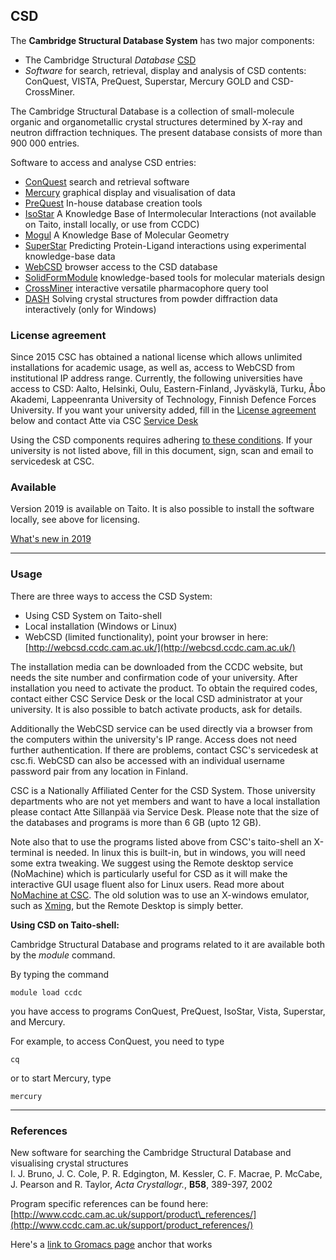 CSD
---

The **Cambridge Structural Database System** has two major components:

*   The Cambridge Structural _Database_ [CSD](http://www.ccdc.cam.ac.uk/products/csd_system)
*   _Software_ for search, retrieval, display and analysis of CSD contents: ConQuest, VISTA, PreQuest, Superstar, Mercury GOLD and CSD-CrossMiner.

The Cambridge Structural Database is a collection of small-molecule organic and organometallic crystal structures determined by X-ray and neutron diffraction techniques. The present database consists of more than 900 000 entries.

Software to access and analyse CSD entries:

*   [ConQuest](http://www.ccdc.cam.ac.uk/Solutions/CSDSystem/Pages/ConQuest.aspx) search and retrieval software
*   [Mercury](http://www.ccdc.cam.ac.uk/Solutions/CSDSystem/Pages/Mercury.aspx) graphical display and visualisation of data
*   [PreQuest](http://www.ccdc.cam.ac.uk/Solutions/CSDSystem/Pages/PreQuest.aspx) In-house database creation tools
*   [IsoStar](http://www.ccdc.cam.ac.uk/Solutions/CSDSystem/Pages/IsoStar.aspx) A Knowledge Base of Intermolecular Interactions (not available on Taito, install locally, or use from CCDC)
*   [Mogul](http://www.ccdc.cam.ac.uk/Solutions/CSDSystem/Pages/Mogul.aspx) A Knowledge Base of Molecular Geometry
*   [SuperStar](http://www.ccdc.cam.ac.uk/Solutions/LifeSciences/Pages/SuperStar.aspx) Predicting Protein-Ligand interactions using experimental knowledge-base data
*   [WebCSD](http://www.ccdc.cam.ac.uk/Solutions/CSDSystem/Pages/WebCSD.aspx) browser access to the CSD database
*   [SolidFormModule](http://www.ccdc.cam.ac.uk/Solutions/CSDSolidFormSuite/Pages/SolidFormModule.aspx) knowledge-based tools for molecular materials design
*   [CrossMiner](https://www.ccdc.cam.ac.uk/solutions/csd-discovery/components/CSD-CrossMiner/) interactive versatile pharmacophore query tool
*   [DASH](http://www.ccdc.cam.ac.uk/Solutions/PowderDiffraction/Pages/DASH.aspx) Solving crystal structures from powder diffraction data interactively (only for Windows)

### License agreement

Since 2015 CSC has obtained a national license which allows unlimited installations for academic usage, as well as, access to WebCSD from institutional IP address range. Currently, the following universities have access to CSD: Aalto, Helsinki, Oulu, Eastern-Finland, Jyväskylä, Turku, Åbo Akademi, Lappeenranta University of Technology, Finnish Defence Forces University. If you want your university added, fill in the [License agreement](https://research.csc.fi/documents/48467/73370/CCDC+License+Agreement+Template.pdf/bea49ea1-a6ee-4e7e-94d3-9b7ef8e3a361) below and contact Atte via CSC [Service Desk](https://research.csc.fi/support)

Using the CSD components requires adhering [to these conditions](https://research.csc.fi/documents/48467/73370/CCDC+License+Agreement+Template.pdf/bea49ea1-a6ee-4e7e-94d3-9b7ef8e3a361). If your university is not listed above, fill in this document, sign, scan and email to servicedesk at CSC.

### Available

Version 2019 is available on Taito. It is also possible to install the software locally, see above for licensing.

[What's new in 2019](https://downloads.ccdc.cam.ac.uk/documentation/CSDS/2019/Whats_New.pdf)

* * *

### Usage

There are three ways to access the CSD System:

*   Using CSD System on Taito-shell
*   Local installation (Windows or Linux)
*   WebCSD (limited functionality), point your browser in here: [http://webcsd.ccdc.cam.ac.uk/](http://webcsd.ccdc.cam.ac.uk/)

The installation media can be downloaded from the CCDC website, but needs the site number and confirmation code of your university. After installation you need to activate the product. To obtain the required codes, contact either CSC Service Desk or the local CSD administrator at your university. It is also possible to batch activate products, ask for details.

Additionally the WebCSD service can be used directly via a browser from the computers within the university's IP range. Access does not need further authentication. If there are problems, contact CSC's servicedesk at csc.fi. WebCSD can also be accessed with an individual username password pair from any location in Finland.

CSC is a Nationally Affiliated Center for the CSD System. Those university departments who are not yet members and want to have a local installation please contact Atte Sillanpää via Service Desk. Please note that the size of the databases and programs is more than 6 GB (upto 12 GB).

Note also that to use the programs listed above from CSC's taito-shell an X-terminal is needed. In linux this is built-in, but in windows, you will need some extra tweaking. We suggest using the Remote desktop service (NoMachine) which is particularly useful for CSD as it will make the interactive GUI usage fluent also for Linux users. Read more about [NoMachine at CSC](/-/nomachine). The old solution was to use an X-windows emulator, such as [Xming](http://sourceforge.net/projects/xming), but the Remote Desktop is simply better.

**Using CSD on Taito-shell:**

Cambridge Structural Database and programs related to it are available both by the _module_ command.

By typing the command

`module load ccdc`

you have access to programs ConQuest, PreQuest, IsoStar, Vista, Superstar, and Mercury.

For example, to access ConQuest, you need to type

```cq```

or to start Mercury, type

```mercury```

* * *

### References

New software for searching the Cambridge Structural Database and visualising crystal structures  
I. J. Bruno, J. C. Cole, P. R. Edgington, M. Kessler, C. F. Macrae, P. McCabe, J. Pearson and R. Taylor, _Acta Crystallogr._, **B58**, 389-397, 2002

Program specific references can be found here: [http://www.ccdc.cam.ac.uk/support/product\_references/](http://www.ccdc.cam.ac.uk/support/product_references/)

Here's a [link to Gromacs page](gromacs.md#ankkuri) anchor that works

